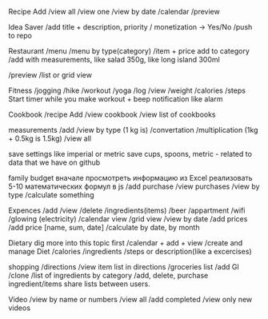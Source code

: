 
Recipe Add
/view all
/view one
/view by date
/calendar
/preview

Idea Saver
/add title + description, priority / monetization -> Yes/No
/push to repo

Restaurant
/menu
/menu by type(category)
/item + price add to category
/add with measurements, like salad 350g, like long island 300ml

/preview
/list or grid view

Fitness
/jogging
/hike
/workout
/yoga
/log
/view
/weight
/calories
/steps
Start timer while you make workout + beep notification like alarm

Cookbook
/recipe Add
/view cookbook
/view list of cookbooks

measurements
/add
/view by type (1 kg is)
/convertation
/multiplication (1kg + 0.5kg is 1.5kg)
/view all

save settings like imperial or metric
save cups, spoons, metric - related to data that we have on github

family budget
вначале просмотреть информацию из Excel
реализовать 5-10 математических формул в js
/add purchase
/view purchases
/view by type
/calculate something

Expences
/add
/view
/delete
/ingredients(items)
/beer
/appartment
/wifi
/glowing (electricity)
/calendar view
/grid view
/view by date
/add prices
/add price [name, sum, date]
/calculate by date, by month


Dietary
dig more into this topic first
/calendar + add + view
/create and manage Diet
/calories
/ingredients
/steps or description(like a excercises)

shopping
/directions
/view item list in directions
/groceries list
/add Gl
/clone
/list of ingredients by category
/add, delete, purchase ingredient/items
share lists between users.

Video
/view by name or numbers
/view all
/add completed
/view only new videos
